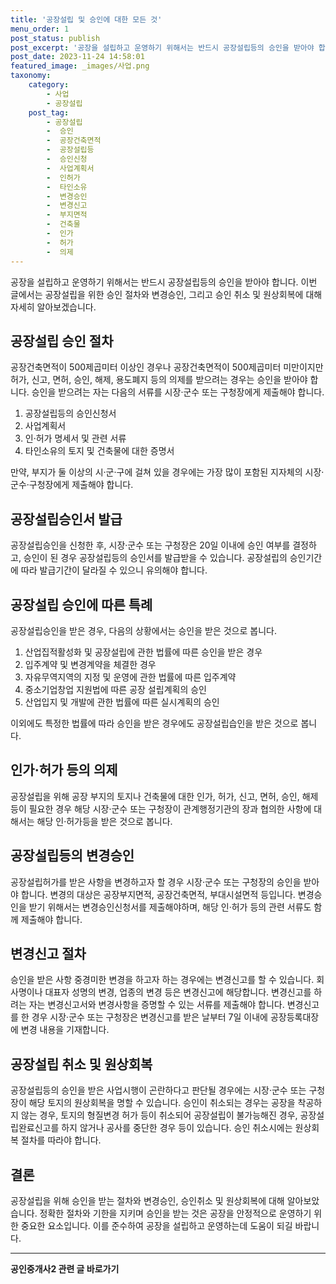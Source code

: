 ```yaml
---
title: '공장설립 및 승인에 대한 모든 것'
menu_order: 1
post_status: publish
post_excerpt: '공장을 설립하고 운영하기 위해서는 반드시 공장설립등의 승인을 받아야 합니다. 이번 글에서는 공장설립을 위한 승인 절차와 변경승인, 그리고 승인 취소 및 원상회복에 대해 자세히 알아보겠습니다.'
post_date: 2023-11-24 14:58:01
featured_image: _images/사업.png
taxonomy:
    category:
        - 사업
        - 공장설립
    post_tag:
        - 공장설립
        -  승인
        -  공장건축면적
        -  공장설립등
        -  승인신청
        -  사업계획서
        -  인허가
        -  타인소유
        -  변경승인
        -  변경신고
        -  부지면적
        -  건축물
        -  인가
        -  허가
        -  의제
---
```



공장을 설립하고 운영하기 위해서는 반드시 공장설립등의 승인을 받아야 합니다. 이번 글에서는 공장설립을 위한 승인 절차와 변경승인, 그리고 승인 취소 및 원상회복에 대해 자세히 알아보겠습니다. 

## 공장설립 승인 절차

공장건축면적이 500제곱미터 이상인 경우나 공장건축면적이 500제곱미터 미만이지만 허가, 신고, 면허, 승인, 해제, 용도폐지 등의 의제를 받으려는 경우는 승인을 받아야 합니다. 승인을 받으려는 자는 다음의 서류를 시장·군수 또는 구청장에게 제출해야 합니다.

1. 공장설립등의 승인신청서
2. 사업계획서
3. 인·허가 명세서 및 관련 서류
4. 타인소유의 토지 및 건축물에 대한 증명서

만약, 부지가 둘 이상의 시·군·구에 걸쳐 있을 경우에는 가장 많이 포함된 지자체의 시장·군수·구청장에게 제출해야 합니다.

## 공장설립승인서 발급

공장설립승인을 신청한 후, 시장·군수 또는 구청장은 20일 이내에 승인 여부를 결정하고, 승인이 된 경우 공장설립등의 승인서를 발급받을 수 있습니다. 공장설립의 승인기간에 따라 발급기간이 달라질 수 있으니 유의해야 합니다.

## 공장설립 승인에 따른 특례

공장설립승인을 받은 경우, 다음의 상황에서는 승인을 받은 것으로 봅니다.

1. 산업집적활성화 및 공장설립에 관한 법률에 따른 승인을 받은 경우
2. 입주계약 및 변경계약을 체결한 경우
3. 자유무역지역의 지정 및 운영에 관한 법률에 따른 입주계약
4. 중소기업창업 지원법에 따른 공장 설립계획의 승인
5. 산업입지 및 개발에 관한 법률에 따른 실시계획의 승인

이외에도 특정한 법률에 따라 승인을 받은 경우에도 공장설립습인을 받은 것으로 봅니다.

## 인가·허가 등의 의제

공장설립을 위해 공장 부지의 토지나 건축물에 대한 인가, 허가, 신고, 면허, 승인, 해제 등이 필요한 경우 해당 시장·군수 또는 구청장이 관계행정기관의 장과 협의한 사항에 대해서는 해당 인·허가등을 받은 것으로 봅니다.

## 공장설립등의 변경승인

공장설립허가를 받은 사항을 변경하고자 할 경우 시장·군수 또는 구청장의 승인을 받아야 합니다. 변경의 대상은 공장부지면적, 공장건축면적, 부대시설면적 등입니다. 변경승인을 받기 위해서는 변경승인신청서를 제출해야하며, 해당 인·허가 등의 관련 서류도 함께 제출해야 합니다.

## 변경신고 절차

승인을 받은 사항 중경미한 변경을 하고자 하는 경우에는 변경신고를 할 수 있습니다. 회사명이나 대표자 성명의 변경, 업종의 변경 등은 변경신고에 해당합니다. 변경신고를 하려는 자는 변경신고서와 변경사항을 증명할 수 있는 서류를 제출해야 합니다. 변경신고를 한 경우 시장·군수 또는 구청장은 변경신고를 받은 날부터 7일 이내에 공장등록대장에 변경 내용을 기재합니다.

## 공장설립 취소 및 원상회복

공장설립등의 승인을 받은 사업시행이 곤란하다고 판단될 경우에는 시장·군수 또는 구청장이 해당 토지의 원상회복을 명할 수 있습니다. 승인이 취소되는 경우는 공장을 착공하지 않는 경우, 토지의 형질변경 허가 등이 취소되어 공장설립이 불가능해진 경우, 공장설립완료신고를 하지 않거나 공사를 중단한 경우 등이 있습니다. 승인 취소시에는 원상회복 절차를 따라야 합니다.

## 결론

공장설립을 위해 승인을 받는 절차와 변경승인, 승인취소 및 원상회복에 대해 알아보았습니다. 정확한 절차와 기한을 지키며 승인을 받는 것은 공장을 안정적으로 운영하기 위한 중요한 요소입니다. 이를 준수하여 공장을 설립하고 운영하는데 도움이 되길 바랍니다.
<!-- wp:separator -->
<hr class="wp-block-separator has-alpha-channel-opacity"/>
<!-- /wp:separator -->

<!-- wp:group {"backgroundColor":"base","layout":{"type":"constrained"}} -->
<div class="wp-block-group has-base-background-color has-background"><!-- wp:paragraph {"align":"center","fontSize":"medium"} -->
<p class="has-text-align-center has-large-font-size"><strong>공인중개사2 관련 글 바로가기</strong></p>
<!-- /wp:paragraph -->


<!-- wp:latest-posts
{"categories":[{"id":22741,"count":19,"description":"","link":"https://uknowlaw.com/category/%ea%b3%b5%ec%9d%b8%ec%a4%91%ea%b0%9c%ec%82%ac2/","name":"공인중개사2","slug":"공인중개사2","taxonomy":"category","parent":0,"meta":[],"_links":{"self":[{"href":"https://uknowlaw.com/wp-json/wp/v2/categories/22741"}],"collection":[{"href":"https://uknowlaw.com/wp-json/wp/v2/categories"}],"about":[{"href":"https://uknowlaw.com/wp-json/wp/v2/taxonomies/category"}],"wp:post_type":[{"href":"https://uknowlaw.com/wp-json/wp/v2/posts?categories=22741"}],"curies":[{"name":"wp","href":"https://api.w.org/{rel}","templated":true}]}}],"postsToShow":100,"excerptLength":28,"postLayout":"grid","columns":2,"featuredImageAlign":"left","featuredImageSizeSlug":"large","fontSize":"small"} /--></div>
<!-- /wp:group -->